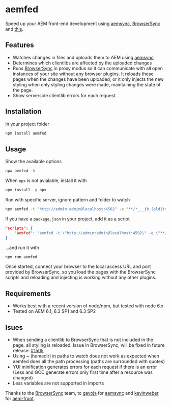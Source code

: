 # aemfed

Speed up your AEM front-end development using [aemsync](https://www.npmjs.com/package/aemsync), [BrowserSync](https://www.npmjs.com/package/browser-sync) and [this](https://github.com/abmaonline/aemfed).

## Features

* Watches changes in files and uploads them to AEM using [aemsync](https://www.npmjs.com/package/aemsync)
* Determines which clientlibs are affected by the uploaded changes
* Runs [BrowserSync](https://www.npmjs.com/package/browser-sync) in proxy modus so it can communicate with all open instances of your site without any browser plugins. It reloads these pages when the changes have been uploaded, or it only injects the new styling when only styling changes were made, maintaining the state of the page.
* Show serverside clientlib errors for each request

## Installation

In your project folder

```sh
npm install aemfed
```

## Usage

Show the available options

```sh
npx aemfed -h
```

When `npx` is not avialable, install it with

```sh
npm install -g npx
```

Run with specific server, ignore pattern and folder to watch

```sh
npx aemfed -t "http://admin:admin@localhost:4502" -e "**/*___jb_(old|tmp)___" -w "src/content/jcr_root/"
```

If you have a `package.json` in your project, add it as a script

```json
"scripts": {
    "aemfed": "aemfed -t \"http://admin:admin@localhost:4502\" -e \"**/*___jb_(old|tmp)___\" -w \"src/content/jcr_root/\""
}
```

...and run it with

```sh
npm run aemfed
```

Once started, connect your browser to the local access URL and port provided by BrowserSync, so you load the pages with the BrowserSync scripts and reloading and injecting is working without any other plugins.

## Requirements

* Works best with a recent version of node/npm, but tested with node 6.x
* Tested on AEM 6.1, 6.3 SP1 and 6.3 SP2

## Isues

* When sending a clientlib to BrowserSync that is not included in the page, all styling is reloaded. Issue in BrowserSync, will be fixed in future release: [#1505](https://github.com/BrowserSync/browser-sync/issues/1505)
* Using ~ (homedir) in paths to watch does not work as expected when aemfed does all the path processing (paths are surrounded with quotes)
* YUI minification generates errors for each request if there is an error (Less and GCC generate errors only first time after a resource was changed)
* Less variables are not supported in imports

Thanks to the [BrowserSync](https://www.npmjs.com/package/browser-sync) team, to [gavoja](https://github.com/gavoja) for [aemsync](https://www.npmjs.com/package/aemsync) and [kevinweber](https://github.com/kevinweber) for [aem-front](https://www.npmjs.com/package/aem-front).
